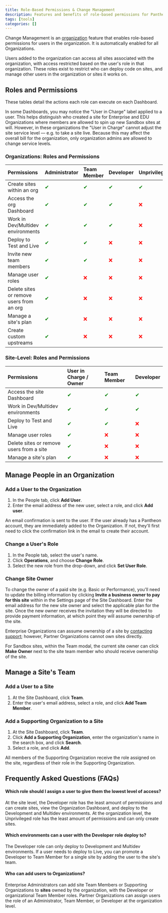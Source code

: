 ```yaml
---
title: Role-Based Permissions & Change Management
description: Features and benefits of role-based permissions for Pantheon Drupal and WordPress sites.
tags: [tools]
categories: []
---
```

Change Management is an [organization](/docs/organizations/) feature that enables role-based permissions for users in the organization. It is automatically enabled for all Organizations.

Users added to the organization can access all sites associated with the organization, with access restricted based on the user's role in that organization. These roles exist to restrict who can deploy code on sites, and manage other users in the organization or sites it works on.

## Roles and Permissions

These tables detail the actions each role can execute on each Dashboard.

In some Dashboards, you may notice the "User in Charge" label applied to a user. This helps distinguish who created a site for Enterprise and EDU Organizations where members are allowed to spin up new Sandbox sites at will. However, in these organizations the "User in Charge"  cannot adjust the site service level — e.g. to take a site live. Because this may affect the overall bill for the organization, only organization admins are allowed to change service levels.

### Organizations: Roles and Permissions

| Permissions                              | Administrator                    | Team Member                      | Developer | Unprivileged <a rel="popover" data-proofer-ignore data-toggle="tooltip" data-html="true" data-title="Unprivileged" data-content="Enterprise and EDU+ organizations only"><em class="fa fa-info-circle"></em></a> |
|:---------------------------------------- |:-------------------------------- |:-------------------------------- |:-------------------------------- |:-------------------------------- |
| Create sites within an org               | <span style=color:green>✔</span> | <span style=color:green>✔</span> | <span style=color:green>✔</span> | <span style=color:green>✔</span> |
| Access the org Dashboard                 | <span style=color:green>✔</span> | <span style=color:green>✔</span> | <span style=color:green>✔</span> | <span style=color:red>❌</span>  |
| Work in Dev/Multidev environments        | <span style=color:green>✔</span> | <span style=color:green>✔</span> | <span style=color:green>✔</span> | <span style=color:red>❌</span>  |
| Deploy to Test and Live                  | <span style=color:green>✔</span> | <span style=color:green>✔</span> | <span style=color:red>❌</span>  | <span style=color:red>❌</span>  |
| Invite new team members                  | <span style=color:green>✔</span> | <span style=color:green>✔</span> | <span style=color:red>❌</span>  | <span style=color:red>❌</span>  |
| Manage user roles                        | <span style=color:green>✔</span> | <span style=color:red>❌</span>  | <span style=color:red>❌</span>  | <span style=color:red>❌</span>  |
| Delete sites or remove users from an org | <span style=color:green>✔</span> | <span style=color:red>❌</span>  | <span style=color:red>❌</span>  | <span style=color:red>❌</span>  |
| Manage a site's plan                     | <span style=color:green>✔</span> | <span style=color:red>❌</span>  | <span style=color:red>❌</span>  | <span style=color:red>❌</span>  |
| Create custom upstreams                  | <span style=color:green>✔</span> | <span style=color:red>❌</span>  | <span style=color:red>❌</span>  | <span style=color:red>❌</span>  |

### Site-Level: Roles and Permissions

| Permissions                              | User in Charge / Owner <a rel="popover" data-proofer-ignore data-toggle="tooltip" data-html="true" data-title="Owner" data-content="Partner orgs only"><em class="fa fa-info-circle"></em></a> | Team Member | Developer <a rel="popover" data-proofer-ignore data-toggle="tooltip" data-html="true" data-content="Enterprise organizations only"><em class="fa fa-info-circle"></em></a> |
|:---------------------------------------- |:-------------------------------- |:-------------------------------- |:-------------------------------- |
| Access the site Dashboard                | <span style=color:green>✔</span> | <span style=color:green>✔</span> | <span style=color:green>✔</span> |
| Work in Dev/Multidev environments        | <span style=color:green>✔</span> | <span style=color:green>✔</span> | <span style=color:green>✔</span> |
| Deploy to Test and Live                  | <span style=color:green>✔</span> | <span style=color:green>✔</span> | <span style=color:red>❌</span>  |
| Manage user roles                        | <span style=color:green>✔</span> | <span style=color:red>❌</span>  | <span style=color:red>❌</span>  |
| Delete sites or remove users from a site | <span style=color:green>✔</span> | <span style=color:red>❌</span>  | <span style=color:red>❌</span>  |
| Manage a site's plan                     | <span style=color:green>✔</span> <a rel="popover" data-proofer-ignore data-toggle="tooltip" data-html="true" data-title="Owner" data-content="When an organization is the owner of a site, users in charge cannot change the site plan."><em class="fa fa-info-circle"></em></a> | <span style=color:red>❌</span>  | <span style=color:red>❌</span>  |

## Manage People in an Organization

### Add a User to the Organization

1. In the People tab, click **Add User**.
2. Enter the email address of the new user, select a role, and click **Add user**.

An email confirmation is sent to the user. If the user already has a Pantheon account, they are immediately added to the Organization. If not, they'll first need to click the confirmation link in the email to create their account.

### Change a User's Role

1. In the People tab, select the user's name.
2. Click **Operations**, and choose **Change Role**.
3. Select the new role from the drop-down, and click **Set User Role**.

### Change Site Owner

To change the owner of a paid site (e.g. Basic or Performance), you'll need to update the billing information by clicking **Invite a business owner to pay for this site** within in the Settings page of the Site Dashboard. Enter the email address for the new site owner and select the applicable plan for the site. Once the new owner receives the invitation they will be directed to provide payment information, at which point they will assume ownership of the site.

Enterprise Organizations can assume ownership of a site by [contacting support](/docs/support); however, Partner Organizations cannot own sites directly.

For Sandbox sites, within the Team modal, the current site owner can click **Make Owner** next to the site team member who should receive ownership of the site.

## Manage a Site's Team

### Add a User to a Site
1. At the Site Dashboard, click **Team**.
2. Enter the user's email address, select a role, and click **Add Team Member**.

### Add a Supporting Organization to a Site
1. At the Site Dashboard, click **Team**.
2. Click **Add a Supporting Organization**, enter the organization's name in the search box, and click **Search**.
3. Select a role, and click **Add**.

All members of the Supporting Organization receive the role assigned on the site, regardless of their role in the Supporting Organization.

## Frequently Asked Questions (FAQs)

#### Which role should I assign a user to give them the lowest level of access?
At the site level, the Developer role has the least amount of permissions and can create sites, view the Organization Dashboard, and deploy to the Development and Multidev environments. At the organization level, the Unprivileged role has the least amount of permissions and can only create sites.

#### Which environments can a user with the Developer role deploy to?
The Developer role can only deploy to Development and Multidev environments. If a user needs to deploy to Live, you can promote a Developer to Team Member for a single site by adding the user to the site's team.

#### Who can add users to Organizations?
Enterprise Administrators can add site Team Members or Supporting Organizations to **sites** owned by the organization, with the Developer or organizational Team Member roles. Partner Organizations can assign users the role of an Administrator, Team Member, or Developer at the organization level.
